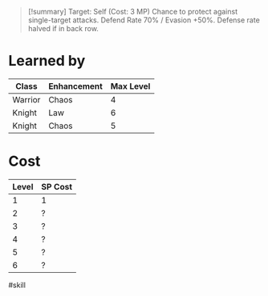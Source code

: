 >[!summary]
>Target: Self (Cost: 3 MP)
>Chance to protect against single-target attacks.
>Defend Rate 70% / Evasion +50%.
>Defense rate halved if in back row.
# Learned by
| Class   | Enhancement | Max Level |
| ------- | ----------- | --------- |
| Warrior | Chaos       | 4         |
| Knight  | Law         | 6         |
| Knight  | Chaos       | 5         |
# Cost
| Level | SP Cost |
| ----- | ------- |
| 1     | 1       |
| 2     | ?       |
| 3     | ?       |
| 4     | ?       |
| 5     | ?       |
| 6     | ?       | 

#skill 